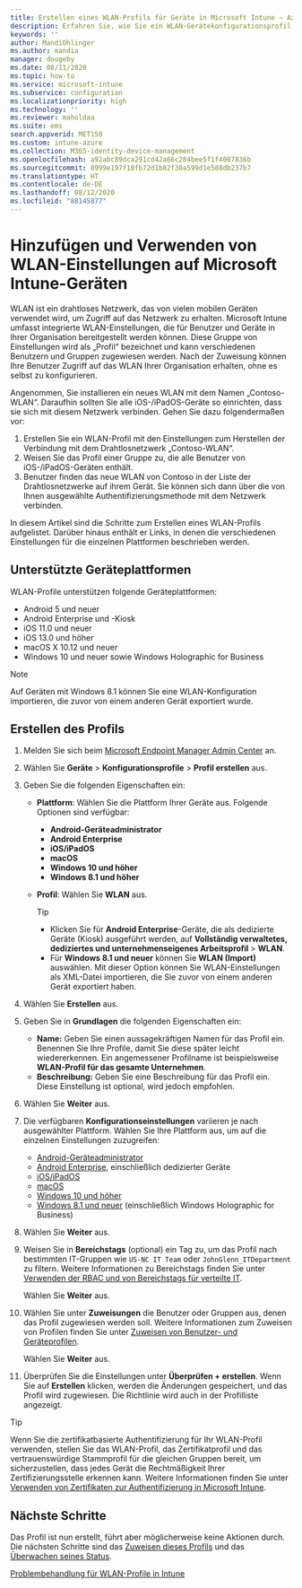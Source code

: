 ```yaml
---
title: Erstellen eines WLAN-Profils für Geräte in Microsoft Intune – Azure | Microsoft-Dokumentation
description: Erfahren Sie, wie Sie ein WLAN-Gerätekonfigurationsprofil in Microsoft Intune erstellen. Erstellen Sie Profile für Android-Geräteadministrator, Android Enterprise, Android-Kiosk, iOS, iPadOS, macOS, Windows 10 und höher sowie für Windows Holographic for Business. Verwenden Sie diese Profile, um beispielsweise eine WLAN-Verbindung zu erstellen, um Zertifikate zu verwenden, einen EAP-Typ und eine Authentifizierungsmethode auszuwählen oder einen Proxy zu aktivieren.
keywords: ''
author: MandiOhlinger
ms.author: mandia
manager: dougeby
ms.date: 08/11/2020
ms.topic: how-to
ms.service: microsoft-intune
ms.subservice: configuration
ms.localizationpriority: high
ms.technology: ''
ms.reviewer: maholdaa
ms.suite: ems
search.appverid: MET150
ms.custom: intune-azure
ms.collection: M365-identity-device-management
ms.openlocfilehash: a92abc89dca291cd42a66c284bee5f1f4007836b
ms.sourcegitcommit: 8999e197f10fb72d1b82f30a599d1e588db237b7
ms.translationtype: HT
ms.contentlocale: de-DE
ms.lasthandoff: 08/12/2020
ms.locfileid: "88145877"
---
```

# <a name="add-and-use-wi-fi-settings-on-your-devices-in-microsoft-intune"></a>Hinzufügen und Verwenden von WLAN-Einstellungen auf Microsoft Intune-Geräten

WLAN ist ein drahtloses Netzwerk, das von vielen mobilen Geräten verwendet wird, um Zugriff auf das Netzwerk zu erhalten. Microsoft Intune umfasst integrierte WLAN-Einstellungen, die für Benutzer und Geräte in Ihrer Organisation bereitgestellt werden können. Diese Gruppe von Einstellungen wird als „Profil“ bezeichnet und kann verschiedenen Benutzern und Gruppen zugewiesen werden. Nach der Zuweisung können Ihre Benutzer Zugriff auf das WLAN Ihrer Organisation erhalten, ohne es selbst zu konfigurieren.

Angenommen, Sie installieren ein neues WLAN mit dem Namen „Contoso-WLAN“. Daraufhin sollten Sie alle iOS-/iPadOS-Geräte so einrichten, dass sie sich mit diesem Netzwerk verbinden. Gehen Sie dazu folgendermaßen vor:

1. Erstellen Sie ein WLAN-Profil mit den Einstellungen zum Herstellen der Verbindung mit dem Drahtlosnetzwerk „Contoso-WLAN“.
2. Weisen Sie das Profil einer Gruppe zu, die alle Benutzer von iOS-/iPadOS-Geräten enthält.
3. Benutzer finden das neue WLAN von Contoso in der Liste der Drahtlosnetzwerke auf ihrem Gerät. Sie können sich dann über die von Ihnen ausgewählte Authentifizierungsmethode mit dem Netzwerk verbinden.

In diesem Artikel sind die Schritte zum Erstellen eines WLAN-Profils aufgelistet. Darüber hinaus enthält er Links, in denen die verschiedenen Einstellungen für die einzelnen Plattformen beschrieben werden.

## <a name="supported-device-platforms"></a>Unterstützte Geräteplattformen

WLAN-Profile unterstützen folgende Geräteplattformen:

- Android 5 und neuer
- Android Enterprise und -Kiosk
- iOS 11.0 und neuer
- iOS 13.0 und höher
- macOS X 10.12 und neuer
- Windows 10 und neuer sowie Windows Holographic for Business

> [!NOTE]
> Auf Geräten mit Windows 8.1 können Sie eine WLAN-Konfiguration importieren, die zuvor von einem anderen Gerät exportiert wurde.

## <a name="create-the-profile"></a>Erstellen des Profils

1. Melden Sie sich beim [Microsoft Endpoint Manager Admin Center](https://go.microsoft.com/fwlink/?linkid=2109431) an.
2. Wählen Sie **Geräte** > **Konfigurationsprofile** > **Profil erstellen** aus.
3. Geben Sie die folgenden Eigenschaften ein:

    - **Plattform**: Wählen Sie die Plattform Ihrer Geräte aus. Folgende Optionen sind verfügbar:

      - **Android-Geräteadministrator**
      - **Android Enterprise**
      - **iOS/iPadOS**
      - **macOS**
      - **Windows 10 und höher**
      - **Windows 8.1 und höher**

    - **Profil**: Wählen Sie **WLAN** aus.

      > [!TIP]
      >
      > - Klicken Sie für **Android Enterprise**-Geräte, die als dedizierte Geräte (Kiosk) ausgeführt werden, auf **Vollständig verwaltetes, dediziertes und unternehmenseigenes Arbeitsprofil** > **WLAN**.
      > - Für **Windows 8.1 und neuer** können Sie **WLAN (Import)** auswählen. Mit dieser Option können Sie WLAN-Einstellungen als XML-Datei importieren, die Sie zuvor von einem anderen Gerät exportiert haben.

4. Wählen Sie **Erstellen** aus.
5. Geben Sie in **Grundlagen** die folgenden Eigenschaften ein:

    - **Name:** Geben Sie einen aussagekräftigen Namen für das Profil ein. Benennen Sie Ihre Profile, damit Sie diese später leicht wiedererkennen. Ein angemessener Profilname ist beispielsweise **WLAN-Profil für das gesamte Unternehmen**.
    - **Beschreibung:** Geben Sie eine Beschreibung für das Profil ein. Diese Einstellung ist optional, wird jedoch empfohlen.

6. Wählen Sie **Weiter** aus.
7. Die verfügbaren **Konfigurationseinstellungen** variieren je nach ausgewählter Plattform. Wählen Sie Ihre Plattform aus, um auf die einzelnen Einstellungen zuzugreifen:

    - [Android-Geräteadministrator](wi-fi-settings-android.md)
    - [Android Enterprise](wi-fi-settings-android-enterprise.md), einschließlich dedizierter Geräte
    - [iOS/iPadOS](wi-fi-settings-ios.md)
    - [macOS](wi-fi-settings-macos.md)
    - [Windows 10 und höher](wi-fi-settings-windows.md)
    - [Windows 8.1 und neuer](wi-fi-settings-import-windows-8-1.md) (einschließlich Windows Holographic for Business)

8. Wählen Sie **Weiter** aus.
9. Weisen Sie in **Bereichstags** (optional) ein Tag zu, um das Profil nach bestimmten IT-Gruppen wie `US-NC IT Team` oder `JohnGlenn_ITDepartment` zu filtern. Weitere Informationen zu Bereichstags finden Sie unter [Verwenden der RBAC und von Bereichstags für verteilte IT](../fundamentals/scope-tags.md).

    Wählen Sie **Weiter** aus.

10. Wählen Sie unter **Zuweisungen** die Benutzer oder Gruppen aus, denen das Profil zugewiesen werden soll. Weitere Informationen zum Zuweisen von Profilen finden Sie unter [Zuweisen von Benutzer- und Geräteprofilen](device-profile-assign.md).

    Wählen Sie **Weiter** aus.

11. Überprüfen Sie die Einstellungen unter **Überprüfen + erstellen**. Wenn Sie auf **Erstellen** klicken, werden die Änderungen gespeichert, und das Profil wird zugewiesen. Die Richtlinie wird auch in der Profilliste angezeigt.

> [!TIP]
> Wenn Sie die zertifikatbasierte Authentifizierung für Ihr WLAN-Profil verwenden, stellen Sie das WLAN-Profil, das Zertifikatprofil und das vertrauenswürdige Stammprofil für die gleichen Gruppen bereit, um sicherzustellen, dass jedes Gerät die Rechtmäßigkeit Ihrer Zertifizierungsstelle erkennen kann.  Weitere Informationen finden Sie unter [Verwenden von Zertifikaten zur Authentifizierung in Microsoft Intune](../protect/certificates-configure.md).

## <a name="next-steps"></a>Nächste Schritte

Das Profil ist nun erstellt, führt aber möglicherweise keine Aktionen durch. Die nächsten Schritte sind das [Zuweisen dieses Profils](device-profile-assign.md) und das [Überwachen seines Status](device-profile-monitor.md).

[Problembehandlung für WLAN-Profile in Intune](troubleshoot-wi-fi-profiles.md)
